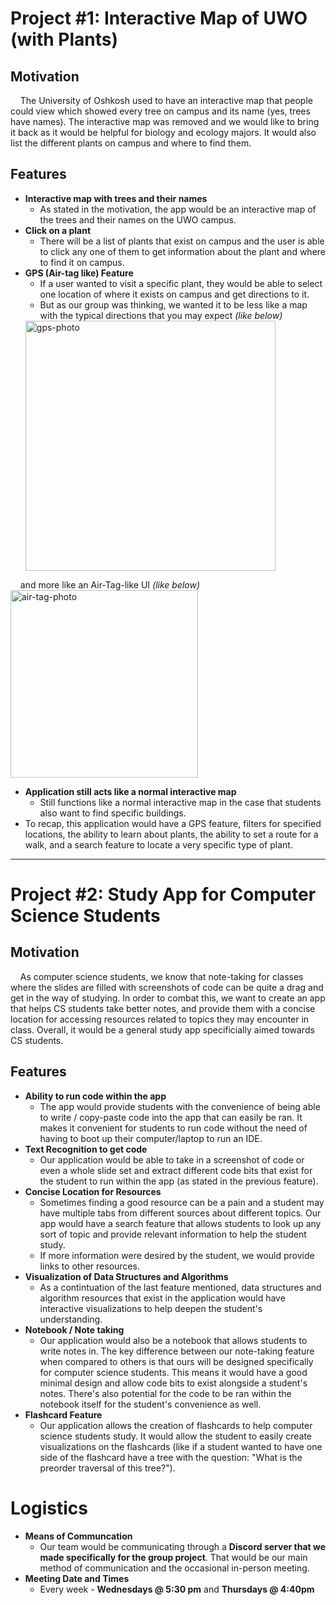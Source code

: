 # Project #1: Interactive Map of UWO (with Plants)
## Motivation
&nbsp;&nbsp;&nbsp;&nbsp;The University of Oshkosh used to have an interactive map that people could view which showed every tree on campus and its name (yes, trees have names). The interactive map was removed and we would like to bring it back as it would be helpful for biology and ecology majors. It would also list the different plants on campus and where to find them.

## Features
* **Interactive map with trees and their names**
	* As stated in the motivation, the app would be an interactive map of the trees and their names on the UWO campus.
* **Click on a plant**
	* There will be a list of plants that exist on campus and the user is able to click any one of them to get information about the plant and where to find it on campus.
* **GPS (Air-tag like) Feature**
	* If a user wanted to visit a specific plant, they would be able to select one location of where it exists on campus and get directions to it.
	* But as our group was thinking, we wanted it to be less like a map with the typical directions that you may expect *(like below)*  
	<img src="https://img.freepik.com/premium-vector/application-navigation-there-is-destination-arrive-destination-gps-map_403715-36.jpg" alt="gps-photo" width="400"/>  
&nbsp;&nbsp;&nbsp;&nbsp;and more like an Air-Tag-like UI *(like below)*  
	<img src="https://www.apple.com/newsroom/images/product/accessories/standard/Apple_iphone12-precision-finding_042021_inline.jpg.large.jpg" alt="air-tag-photo" width="300"/>  
* **Application still acts like a normal interactive map**
	* Still functions like a normal interactive map in the case that students also want to find specific buildings.
* To recap, this application would have a GPS feature, filters for specified locations, the ability to learn about plants, the ability to set a route for a walk, and a search feature to locate a very specific type of plant. 

---

# Project #2: Study App for Computer Science Students
## Motivation
&nbsp;&nbsp;&nbsp;&nbsp;As computer science students, we know that note-taking for classes where the slides are filled with screenshots of code can be quite a drag and get in the way of studying. In order to combat this, we want to create an app that helps CS students take better notes, and provide them with a concise location for accessing resources related to topics they may encounter in class. Overall, it would be a general study app specificially aimed towards CS students.

## Features
* **Ability to run code within the app**
	* The app would provide students with the convenience of being able to write / copy-paste code into the app that can easily be ran. It makes it convenient for students to run code without the need of having to boot up their computer/laptop to run an IDE.
* **Text Recognition to get code**
	* Our application would be able to take in a screenshot of code or even a whole slide set and extract different code bits that exist for the student to run within the app (as stated in the previous feature). 
* **Concise Location for Resources**
	* Sometimes finding a good resource can be a pain and a student may have multiple tabs from different sources about different topics. Our app would have a search feature that allows students to look up any sort of topic and provide relevant information to help the student study.
	* If more information were desired by the student, we would provide links to other resources.
*  **Visualization of Data Structures and Algorithms**
	* As a contintuation of the last feature mentioned, data structures and algorithm resources that exist in the application would have interactive visualizations to help deepen the student's understanding.
*  **Notebook / Note taking**
	* Our application would also be a notebook that allows students to write notes  in. The key difference between our note-taking feature when compared to others is that ours will be designed specifically for computer science students. This means it would have a good minimal design and allow code bits to exist alongside a student's notes. There's also potential for the code to be ran within the notebook itself for the student's convenience as well.
*  **Flashcard Feature**
	* Our application allows the creation of flashcards to help computer science students study. It would allow the student to easily create visualizations on the flashcards (like if a student wanted to have one side of the flashcard have a tree with the question: "What is the preorder traversal of this tree?").

# Logistics
* **Means of Communcation**
	* Our team would be communicating through a **Discord server that we made specifically for the group project**. That would be our main method of communication and the occasional in-person meeting.
* **Meeting Date and Times**
	* Every week - **Wednesdays @ 5:30 pm** and **Thursdays @ 4:40pm**
